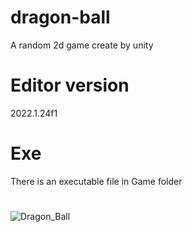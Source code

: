 # dragon-ball
 A random 2d game create by unity

# Editor version
 2022.1.24f1

# Exe
 There is an executable file in Game folder
# 
![Dragon_Ball](https://github.com/user-attachments/assets/f6bc7390-2f32-4230-8a12-dbeafc6a6005)

